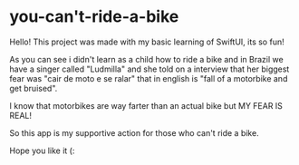 # you-can't-ride-a-bike

Hello! This project was made with my basic learning of SwiftUI, its so fun!

As you can see i didn't learn as a child how to ride a bike and in Brazil we have a singer called "Ludmilla" 
and she told on a interview that her biggest fear was "cair de moto e se ralar" that in english is "fall of a motorbike and get bruised".

I know that motorbikes are way farter than an actual bike but MY FEAR IS REAL!

So this app is my supportive action for those who can't ride a bike.

Hope you like it (:

